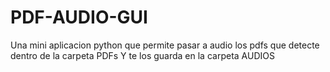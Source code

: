 # PDF-AUDIO-GUI
Una mini aplicacion python que permite pasar a audio los pdfs que detecte dentro de la carpeta PDFs Y te los guarda en la carpeta AUDIOS
